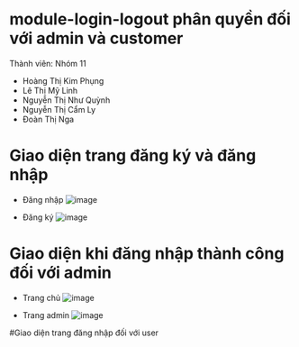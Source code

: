 # module-login-logout phân quyền đối với admin và customer
Thành viên: Nhóm 11
- Hoàng Thị Kim Phụng
- Lê Thị Mỹ Linh
- Nguyễn Thị Như Quỳnh
- Nguyễn Thị Cẩm Ly
- Đoàn Thị Nga

# Giao diện trang đăng ký và đăng nhập 
- Đăng nhập
  ![image](https://github.com/user-attachments/assets/27a1ac9d-c32d-4341-9b59-8f2921c9fa36)

- Đăng ký
  ![image](https://github.com/user-attachments/assets/7bd72092-87c6-453a-a4a2-aa8ea61f1dd4)

# Giao diện khi đăng nhập thành công đối với admin 
- Trang chủ
  ![image](https://github.com/user-attachments/assets/63ae2780-e581-4fe8-af71-0e9ccd011a18)

- Trang admin
  ![image](https://github.com/user-attachments/assets/d9026cd2-89e3-4e6b-a872-9cdcf0ce0f1b)

#Giao diện trang đăng nhập đối với user 
